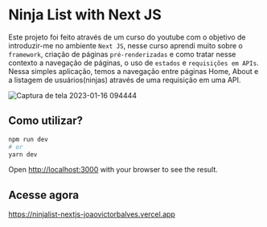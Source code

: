 # Ninja List with Next JS
Este projeto foi feito através de um curso do youtube com o objetivo de introduzir-me no ambiente `Next JS`, nesse curso aprendi muito sobre o `framework`, criação de páginas `pré-renderizadas` e como tratar nesse contexto a navegação de páginas, o uso de `estados` e `requisições em APIs`. Nessa simples aplicação, temos a navegação entre páginas Home, About e a listagem de usuários(ninjas) através de uma requisição em uma API.

![Captura de tela 2023-01-16 094444](https://user-images.githubusercontent.com/86852231/212681912-19ff80db-cb2b-4821-83a9-18d675a10556.png)

## Como utilizar?

```bash
npm run dev
# or
yarn dev
```

Open [http://localhost:3000](http://localhost:3000) with your browser to see the result.

## Acesse agora
https://ninjalist-nextjs-joaovictorbalves.vercel.app
